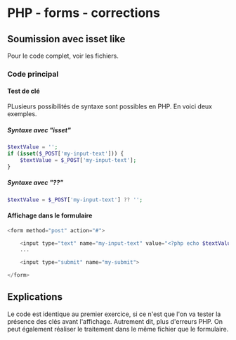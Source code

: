 # PHP - forms - corrections

## Soumission avec isset like

Pour le code complet, voir les fichiers.

### Code principal

#### Test de clé

PLusieurs possibilités de syntaxe sont possibles en PHP. En voici deux exemples.

##### Syntaxe avec "isset"

```php
$textValue = '';
if (isset($_POST['my-input-text'])) {
    $textValue = $_POST['my-input-text'];
}
```

##### Syntaxe avec "??"

```php
$textValue = $_POST['my-input-text'] ?? '';
```

#### Affichage dans le formulaire

```php
<form method="post" action="#">

    <input type="text" name="my-input-text" value="<?php echo $textValue; ?>">
    ...

    <input type="submit" name="my-submit">

</form>
```

## Explications

Le code est identique au premier exercice, si ce n'est que l'on va tester la présence des clés avant l'affichage. Autrement dit, plus d'erreurs PHP. On peut également réaliser le traitement dans le même fichier que le formulaire.
